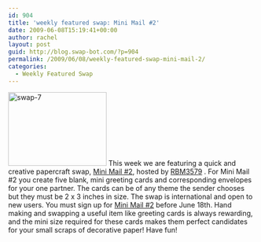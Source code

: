 ```yaml
---
id: 904
title: 'weekly featured swap: Mini Mail #2'
date: 2009-06-08T15:19:41+00:00
author: rachel
layout: post
guid: http://blog.swap-bot.com/?p=904
permalink: /2009/06/08/weekly-featured-swap-mini-mail-2/
categories:
  - Weekly Featured Swap
---
```

[<img src="http://blog.swap-bot.com/wp-content/uploads/2009/06/swap-7.jpg" alt="swap-7" title="swap-7" width="200" height="150" class="alignleft size-full wp-image-905" />](http://www.swap-bot.com/swap/show/38552) This week we are featuring a quick and creative papercraft swap, [Mini Mail #2](http://www.swap-bot.com/swap/show/38552), hosted by [RBM3579](http://www.swap-bot.com/user:RBM3579) . For Mini Mail #2 you create five blank, mini greeting cards and corresponding envelopes for your one partner. The cards can be of any theme the sender chooses but they must be 2 x 3 inches in size. The swap is international and open to new users. You must sign up for [Mini Mail #2](http://www.swap-bot.com/swap/show/38552) before June 18th. Hand making and swapping a useful item like greeting cards is always rewarding, and the mini size required for these cards makes them perfect candidates for your small scraps of decorative paper! Have fun!